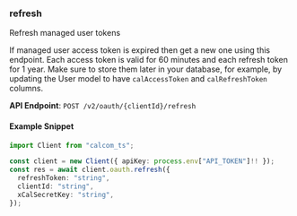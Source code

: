 
### refresh <a name="refresh"></a>
Refresh managed user tokens

If managed user access token is expired then get a new one using this endpoint. Each access token is valid for 60 minutes and 
    each refresh token for 1 year. Make sure to store them later in your database, for example, by updating the User model to have `calAccessToken` and `calRefreshToken` columns.

**API Endpoint**: `POST /v2/oauth/{clientId}/refresh`

#### Example Snippet

```typescript
import Client from "calcom_ts";

const client = new Client({ apiKey: process.env["API_TOKEN"]!! });
const res = await client.oauth.refresh({
  refreshToken: "string",
  clientId: "string",
  xCalSecretKey: "string",
});
```
